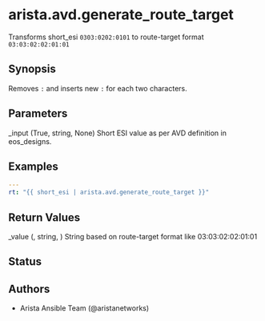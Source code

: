 # arista.avd.generate_route_target

Transforms short\_esi <code>0303\:0202\:0101</code> to route\-target format <code>03\:03\:02\:02\:01\:01</code>

## Synopsis

Removes <code>\:</code> and inserts new <code>\:</code> for each two characters\.

## Parameters

  _input (True, string, None)
    Short ESI value as per AVD definition in eos\_designs\.

## Examples

```yaml
---
rt: "{{ short_esi | arista.avd.generate_route_target }}"
```

## Return Values

  _value (, string, )
    String based on route\-target format like 03\:03\:02\:02\:01\:01

## Status

## Authors

- Arista Ansible Team (@aristanetworks)
